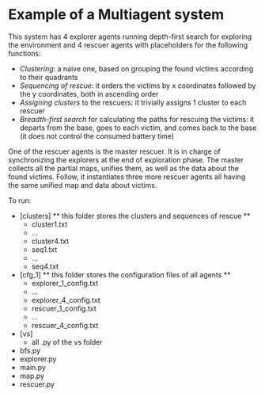 # Example of a Multiagent system
This system has 4 explorer agents running depth-first search for exploring the environment and 4 rescuer agents with placeholders for the following functions:
* *Clustering*: a naive one, based on grouping the found victims according to their quadrants
* *Sequencing of rescue*: it orders the victims by x coordinates followed by the y coordinates, both in ascending order
* *Assigning clusters* to the rescuers: it trivially assigns 1 cluster to each rescuer
* *Breadth-first search* for calculating the paths for rescuing the victims: it departs from the base, goes to each victim, and comes back to the base (it does not control the consumed battery time)

One of the rescuer agents is the master rescuer. It is in charge of synchronizing the explorers at the end of exploration phase. The master collects all the partial maps, unifies them, as well as the data about the found victims. Follow, it instantiates three more rescuer agents all having the same unified map and data about victims.

To run:

* [clusters]      ** this folder stores the clusters and sequences of rescue **
  * cluster1.txt
  * ...
  * cluster4.txt
  * seq1.txt
  * ...
  * seq4.txt
* [cfg_1]        ** this folder stores the configuration files of all agents **
  * explorer_1_config.txt 
  * ... 
  * explorer_4_config.txt
  * rescuer_1_config.txt
  * ...
  * rescuer_4_config.txt
* [vs]
  * all  .py of the vs folder
* bfs.py
* explorer.py
* main.py
* map.py
* rescuer.py
